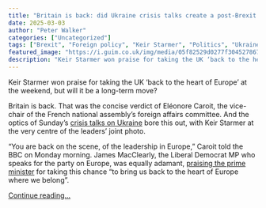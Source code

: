 ```yaml
---
title: "Britain is back: did Ukraine crisis talks create a post-Brexit turning point?"
date: 2025-03-03
author: "Peter Walker"
categories: ["Uncategorized"]
tags: ["Brexit", "Foreign policy", "Keir Starmer", "Politics", "Ukraine", "UK news", "World news", "US news", "Europe", "European Union", "Donald Trump", "Volodymyr Zelenskyy", "Emmanuel Macron"]
featured_image: "https://i.guim.co.uk/img/media/05f82529d0277f304527867b0a23e47e126b89ba/105_594_5364_3219/master/5364.jpg?width=140&quality=85&auto=format&fit=max&s=3522e28203937e02939b981abf280113"
description: "Keir Starmer won praise for taking the UK ‘back to the heart of Europe’ at the weekend, but will it be a long-term move?Britain is back. That was the concise ve..."
---
```


Keir Starmer won praise for taking the UK ‘back to the heart of Europe’ at the weekend, but will it be a long-term move?

Britain is back. That was the concise verdict of Eléonore Caroit, the vice-chair of the French national assembly’s foreign affairs committee. And the optics of Sunday’s [crisis talks on Ukraine](https://www.theguardian.com/world/2025/mar/02/keir-starmer-europe-crossroads-history-must-support-ukraine) bore this out, with Keir Starmer at the very centre of the leaders’ joint photo.

“You are back on the scene, of the leadership in Europe,” Caroit told the BBC on Monday morning. James MacClearly, the Liberal Democrat MP who speaks for the party on Europe, was equally adamant, [praising the prime minister](https://x.com/JamesMacCleary/status/1896215189151985934) for taking this chance “to bring us back to the heart of Europe where we belong”.

[Continue reading...](https://www.theguardian.com/politics/2025/mar/03/britain-is-back-did-ukraine-crisis-talks-create-a-post-brexit-turning-point)

